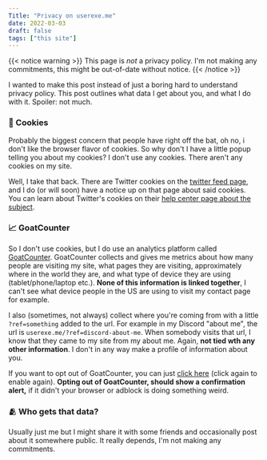 ```yaml
---
Title: "Privacy on userexe.me"
date: 2022-03-03
draft: false
tags: ["this site"]
---
```


{{< notice warning >}}
This page is _not_ a privacy policy. I'm not making any commitments, this might be out-of-date without notice.
{{< /notice >}}

I wanted to make this post instead of just a boring hard to understand privacy policy. This post outlines what data I get about you, and what I do with it. Spoiler: not much.

### 🍪 Cookies

Probably the biggest concern that people have right off the bat, oh no, i don't like the browser flavor of cookies. So why don't I have a little popup telling you about my cookies? I don't use any cookies. There aren't any cookies on my site.

Well, I take that back. There are Twitter cookies on the [twitter feed page](/twitter-feed/), and I do (or will soon) have a notice up on that page about said cookies. You can learn about Twitter's cookies on their [help center page about the subject](https://help.twitter.com/en/twitter-for-websites-ads-info-and-privacy).

### 📈 GoatCounter

So I don't use cookies, but I do use an analytics platform called [GoatCounter](https://www.goatcounter.com/). GoatCounter collects and gives me metrics about how many people are visiting my site, what pages they are visiting, approximately where in the world they are, and what type of device they are using (tablet/phone/laptop etc.). **None of this information is linked together**, I can't see what device people in the US are using to visit my contact page for example.

I also (sometimes, not always) collect where you're coming from with a little `?ref=something` added to the url. For example in my Discord "about me", the url is `userexe.me/?ref=discord-about-me`. When somebody visits that url, I know that they came to my site from my about me. Again, **not tied wth any other information**. I don't in any way make a profile of information about you.

If you want to opt out of GoatCounter, you can just [click here](/index.html/#toggle-goatcounter) (click again to enable again). **Opting out of GoatCounter, should show a confirmation alert,** if it didn't your browser or adblock is doing something weird.

### 🫂 Who gets that data?

Usually just me but I might share it with some friends and occasionally post about it somewhere public. It really depends, I'm not making any commitments.
